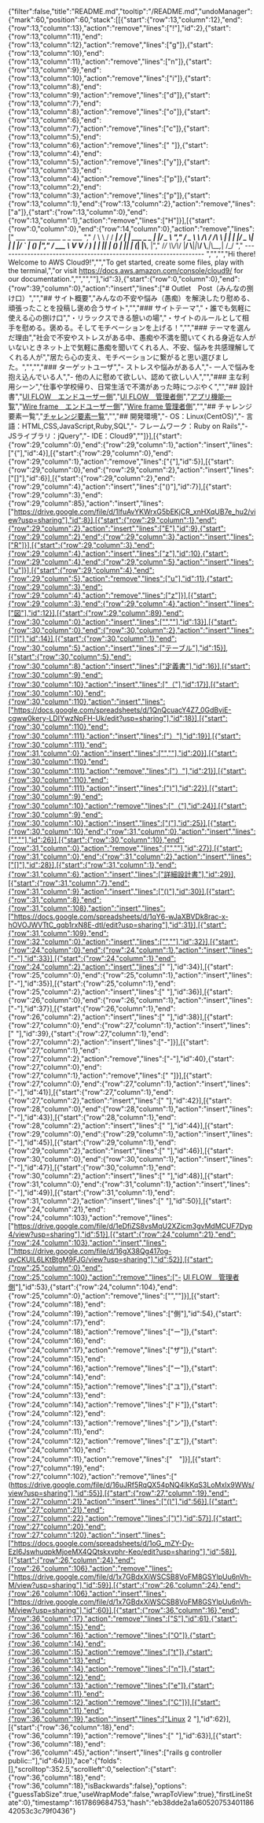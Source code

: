 {"filter":false,"title":"README.md","tooltip":"/README.md","undoManager":{"mark":60,"position":60,"stack":[[{"start":{"row":13,"column":12},"end":{"row":13,"column":13},"action":"remove","lines":["!"],"id":2},{"start":{"row":13,"column":11},"end":{"row":13,"column":12},"action":"remove","lines":["g"]},{"start":{"row":13,"column":10},"end":{"row":13,"column":11},"action":"remove","lines":["n"]},{"start":{"row":13,"column":9},"end":{"row":13,"column":10},"action":"remove","lines":["i"]},{"start":{"row":13,"column":8},"end":{"row":13,"column":9},"action":"remove","lines":["d"]},{"start":{"row":13,"column":7},"end":{"row":13,"column":8},"action":"remove","lines":["o"]},{"start":{"row":13,"column":6},"end":{"row":13,"column":7},"action":"remove","lines":["c"]},{"start":{"row":13,"column":5},"end":{"row":13,"column":6},"action":"remove","lines":[" "]},{"start":{"row":13,"column":4},"end":{"row":13,"column":5},"action":"remove","lines":["y"]},{"start":{"row":13,"column":3},"end":{"row":13,"column":4},"action":"remove","lines":["p"]},{"start":{"row":13,"column":2},"end":{"row":13,"column":3},"action":"remove","lines":["p"]},{"start":{"row":13,"column":1},"end":{"row":13,"column":2},"action":"remove","lines":["a"]},{"start":{"row":13,"column":0},"end":{"row":13,"column":1},"action":"remove","lines":["H"]}],[{"start":{"row":0,"column":0},"end":{"row":14,"column":0},"action":"remove","lines":["         ___        ______     ____ _                 _  ___  ","        / \\ \\      / / ___|   / ___| | ___  _   _  __| |/ _ \\ ","       / _ \\ \\ /\\ / /\\___ \\  | |   | |/ _ \\| | | |/ _` | (_) |","      / ___ \\ V  V /  ___) | | |___| | (_) | |_| | (_| |\\__, |","     /_/   \\_\\_/\\_/  |____/   \\____|_|\\___/ \\__,_|\\__,_|  /_/ "," ----------------------------------------------------------------- ","","","Hi there! Welcome to AWS Cloud9!","","To get started, create some files, play with the terminal,","or visit https://docs.aws.amazon.com/console/cloud9/ for our documentation.","","",""],"id":3},{"start":{"row":0,"column":0},"end":{"row":39,"column":0},"action":"insert","lines":["# Outlet　Post（みんなの捌け口）","","## サイト概要","みんなの不安や悩み（愚痴）を解決したり慰める、頑張ったことを投稿し褒め合うサイト","","### サイトテーマ","・誰でも気軽に使える心の捌け口","・リラックスできる憩いの場","・サイトのルールとして相手を慰める。褒める。そしてモチベーションを上げる！","","### テーマを選んだ理由","社会で不安やストレスがある中、愚痴や不満を聞いてくれる身近な人がいないときネット上で気軽に愚痴を聞いてくれる人、不安、悩みを共感理解してくれる人が","居たら心の支え、モチベーションに繋がると思い選びました。","","","### ターゲットユーザ","- ストレスや悩みがある人","- 一人で悩みを抱え込んでいる人","- 他の人に慰めて欲しい、認めて欲しい人","","### 主な利用シーン","仕事や学校帰り、日常生活で不満があった時につぶやく","","## 設計書","[UI FLOW　エンドユーザー側](https://drive.google.com/file/d/1eDfiZS8vsMqU2XZicm3gvMdMCUF7Dyp4/view?usp=sharing)","[UI FLOW　管理者側](https://drive.google.com/file/d/1ROxETyByDq1WcdTXkQkQ9RLEGe7ZhLW9/view?usp=sharing)","[アプリ機能一覧](https://docs.google.com/spreadsheets/d/1oG_mZY-Dy-EzI6JswhuqpkMjoeMX4QQtskxvphr-Keo/edit?usp=sharing)","[Wire frame　エンドユーザー側](https://drive.google.com/file/d/1x7GBdxXiWSCSB8VoFM8GSYlpUu6nVh-M/view?usp=sharing)","[Wire frame 管理者側](https://drive.google.com/file/d/16uJRf5RqQX54pNQ4lkKqS3LoMxIx9WWs/view?usp=sharing)","","## チャレンジ要素一覧","[チャレンジ要素一覧](https://docs.google.com/spreadsheets/d/1zIsnwqtxGdsKNG94_xrReX0PDzIR94cdT9mLPJ6GrhE/edit?usp=sharing)","","## 開発環境","- OS：Linux(CentOS)","- 言語：HTML,CSS,JavaScript,Ruby,SQL","- フレームワーク：Ruby on Rails","- JSライブラリ：jQuery","- IDE：Cloud9",""]}],[{"start":{"row":29,"column":0},"end":{"row":29,"column":1},"action":"insert","lines":["{"],"id":4}],[{"start":{"row":29,"column":0},"end":{"row":29,"column":1},"action":"remove","lines":["{"],"id":5}],[{"start":{"row":29,"column":0},"end":{"row":29,"column":2},"action":"insert","lines":["[]"],"id":6}],[{"start":{"row":29,"column":2},"end":{"row":29,"column":4},"action":"insert","lines":["()"],"id":7}],[{"start":{"row":29,"column":3},"end":{"row":29,"column":85},"action":"insert","lines":["https://drive.google.com/file/d/1lfuAvYKWrxG5bEKjCR_xnHXqUB7e_hu2/view?usp=sharing"],"id":8}],[{"start":{"row":29,"column":1},"end":{"row":29,"column":2},"action":"insert","lines":["E"],"id":9},{"start":{"row":29,"column":2},"end":{"row":29,"column":3},"action":"insert","lines":["R"]}],[{"start":{"row":29,"column":3},"end":{"row":29,"column":4},"action":"insert","lines":["z"],"id":10},{"start":{"row":29,"column":4},"end":{"row":29,"column":5},"action":"insert","lines":["u"]}],[{"start":{"row":29,"column":4},"end":{"row":29,"column":5},"action":"remove","lines":["u"],"id":11},{"start":{"row":29,"column":3},"end":{"row":29,"column":4},"action":"remove","lines":["z"]}],[{"start":{"row":29,"column":3},"end":{"row":29,"column":4},"action":"insert","lines":["図"],"id":12}],[{"start":{"row":29,"column":89},"end":{"row":30,"column":0},"action":"insert","lines":["",""],"id":13}],[{"start":{"row":30,"column":0},"end":{"row":30,"column":2},"action":"insert","lines":["[]"],"id":14}],[{"start":{"row":30,"column":1},"end":{"row":30,"column":5},"action":"insert","lines":["テーブル"],"id":15}],[{"start":{"row":30,"column":5},"end":{"row":30,"column":8},"action":"insert","lines":["定義書"],"id":16}],[{"start":{"row":30,"column":9},"end":{"row":30,"column":10},"action":"insert","lines":["（"],"id":17}],[{"start":{"row":30,"column":10},"end":{"row":30,"column":110},"action":"insert","lines":["https://docs.google.com/spreadsheets/d/1QnQcuacY4Z7_0GdBviE-cgww0kery-LDIYwzNpFH-Uk/edit?usp=sharing"],"id":18}],[{"start":{"row":30,"column":110},"end":{"row":30,"column":111},"action":"insert","lines":["）"],"id":19}],[{"start":{"row":30,"column":111},"end":{"row":31,"column":0},"action":"insert","lines":["",""],"id":20}],[{"start":{"row":30,"column":110},"end":{"row":30,"column":111},"action":"remove","lines":["）"],"id":21}],[{"start":{"row":30,"column":110},"end":{"row":30,"column":111},"action":"insert","lines":[")"],"id":22}],[{"start":{"row":30,"column":9},"end":{"row":30,"column":10},"action":"remove","lines":["（"],"id":24}],[{"start":{"row":30,"column":9},"end":{"row":30,"column":10},"action":"insert","lines":["("],"id":25}],[{"start":{"row":30,"column":10},"end":{"row":31,"column":0},"action":"insert","lines":["",""],"id":26}],[{"start":{"row":30,"column":10},"end":{"row":31,"column":0},"action":"remove","lines":["",""],"id":27}],[{"start":{"row":31,"column":0},"end":{"row":31,"column":2},"action":"insert","lines":["[]"],"id":28}],[{"start":{"row":31,"column":1},"end":{"row":31,"column":6},"action":"insert","lines":["詳細設計書"],"id":29}],[{"start":{"row":31,"column":7},"end":{"row":31,"column":9},"action":"insert","lines":["()"],"id":30}],[{"start":{"row":31,"column":8},"end":{"row":31,"column":108},"action":"insert","lines":["https://docs.google.com/spreadsheets/d/1qY6-wJaXBVDk8rac-x-hOVOJWVTtC_gqb1rxN8E-dtI/edit?usp=sharing"],"id":31}],[{"start":{"row":31,"column":109},"end":{"row":32,"column":0},"action":"insert","lines":["",""],"id":32}],[{"start":{"row":24,"column":0},"end":{"row":24,"column":1},"action":"insert","lines":["-"],"id":33}],[{"start":{"row":24,"column":1},"end":{"row":24,"column":2},"action":"insert","lines":[" "],"id":34}],[{"start":{"row":25,"column":0},"end":{"row":25,"column":1},"action":"insert","lines":["-"],"id":35}],[{"start":{"row":25,"column":1},"end":{"row":25,"column":2},"action":"insert","lines":[" "],"id":36}],[{"start":{"row":26,"column":0},"end":{"row":26,"column":1},"action":"insert","lines":["-"],"id":37}],[{"start":{"row":26,"column":1},"end":{"row":26,"column":2},"action":"insert","lines":[" "],"id":38}],[{"start":{"row":27,"column":0},"end":{"row":27,"column":1},"action":"insert","lines":[" "],"id":39},{"start":{"row":27,"column":1},"end":{"row":27,"column":2},"action":"insert","lines":["-"]}],[{"start":{"row":27,"column":1},"end":{"row":27,"column":2},"action":"remove","lines":["-"],"id":40},{"start":{"row":27,"column":0},"end":{"row":27,"column":1},"action":"remove","lines":[" "]}],[{"start":{"row":27,"column":0},"end":{"row":27,"column":1},"action":"insert","lines":["-"],"id":41}],[{"start":{"row":27,"column":1},"end":{"row":27,"column":2},"action":"insert","lines":[" "],"id":42}],[{"start":{"row":28,"column":0},"end":{"row":28,"column":1},"action":"insert","lines":["-"],"id":43}],[{"start":{"row":28,"column":1},"end":{"row":28,"column":2},"action":"insert","lines":[" "],"id":44}],[{"start":{"row":29,"column":0},"end":{"row":29,"column":1},"action":"insert","lines":["-"],"id":45}],[{"start":{"row":29,"column":1},"end":{"row":29,"column":2},"action":"insert","lines":[" "],"id":46}],[{"start":{"row":30,"column":0},"end":{"row":30,"column":1},"action":"insert","lines":["-"],"id":47}],[{"start":{"row":30,"column":1},"end":{"row":30,"column":2},"action":"insert","lines":[" "],"id":48}],[{"start":{"row":31,"column":0},"end":{"row":31,"column":1},"action":"insert","lines":["-"],"id":49}],[{"start":{"row":31,"column":1},"end":{"row":31,"column":2},"action":"insert","lines":[" "],"id":50}],[{"start":{"row":24,"column":21},"end":{"row":24,"column":103},"action":"remove","lines":["https://drive.google.com/file/d/1eDfiZS8vsMqU2XZicm3gvMdMCUF7Dyp4/view?usp=sharing"],"id":51}],[{"start":{"row":24,"column":21},"end":{"row":24,"column":103},"action":"insert","lines":["https://drive.google.com/file/d/16gX38Qg417og-qvCKUlL6LKtBtgM9FJG/view?usp=sharing"],"id":52}],[{"start":{"row":25,"column":0},"end":{"row":25,"column":100},"action":"remove","lines":["- [UI FLOW　管理者側](https://drive.google.com/file/d/1ROxETyByDq1WcdTXkQkQ9RLEGe7ZhLW9/view?usp=sharing)"],"id":53},{"start":{"row":24,"column":104},"end":{"row":25,"column":0},"action":"remove","lines":["",""]}],[{"start":{"row":24,"column":18},"end":{"row":24,"column":19},"action":"remove","lines":["側"],"id":54},{"start":{"row":24,"column":17},"end":{"row":24,"column":18},"action":"remove","lines":["ー"]},{"start":{"row":24,"column":16},"end":{"row":24,"column":17},"action":"remove","lines":["ザ"]},{"start":{"row":24,"column":15},"end":{"row":24,"column":16},"action":"remove","lines":["ー"]},{"start":{"row":24,"column":14},"end":{"row":24,"column":15},"action":"remove","lines":["ユ"]},{"start":{"row":24,"column":13},"end":{"row":24,"column":14},"action":"remove","lines":["ド"]},{"start":{"row":24,"column":12},"end":{"row":24,"column":13},"action":"remove","lines":["ン"]},{"start":{"row":24,"column":11},"end":{"row":24,"column":12},"action":"remove","lines":["エ"]},{"start":{"row":24,"column":10},"end":{"row":24,"column":11},"action":"remove","lines":["　"]}],[{"start":{"row":27,"column":19},"end":{"row":27,"column":102},"action":"remove","lines":["(https://drive.google.com/file/d/16uJRf5RqQX54pNQ4lkKqS3LoMxIx9WWs/view?usp=sharing"],"id":55}],[{"start":{"row":27,"column":19},"end":{"row":27,"column":21},"action":"insert","lines":["()"],"id":56}],[{"start":{"row":27,"column":21},"end":{"row":27,"column":22},"action":"remove","lines":[")"],"id":57}],[{"start":{"row":27,"column":20},"end":{"row":27,"column":120},"action":"insert","lines":["https://docs.google.com/spreadsheets/d/1oG_mZY-Dy-EzI6JswhuqpkMjoeMX4QQtskxvphr-Keo/edit?usp=sharing"],"id":58}],[{"start":{"row":26,"column":24},"end":{"row":26,"column":106},"action":"remove","lines":["https://drive.google.com/file/d/1x7GBdxXiWSCSB8VoFM8GSYlpUu6nVh-M/view?usp=sharing"],"id":59}],[{"start":{"row":26,"column":24},"end":{"row":26,"column":106},"action":"insert","lines":["https://drive.google.com/file/d/1x7GBdxXiWSCSB8VoFM8GSYlpUu6nVh-M/view?usp=sharing"],"id":60}],[{"start":{"row":36,"column":16},"end":{"row":36,"column":17},"action":"remove","lines":["S"],"id":61},{"start":{"row":36,"column":15},"end":{"row":36,"column":16},"action":"remove","lines":["O"]},{"start":{"row":36,"column":14},"end":{"row":36,"column":15},"action":"remove","lines":["t"]},{"start":{"row":36,"column":13},"end":{"row":36,"column":14},"action":"remove","lines":["n"]},{"start":{"row":36,"column":12},"end":{"row":36,"column":13},"action":"remove","lines":["e"]},{"start":{"row":36,"column":11},"end":{"row":36,"column":12},"action":"remove","lines":["C"]}],[{"start":{"row":36,"column":11},"end":{"row":36,"column":19},"action":"insert","lines":["Linux 2 "],"id":62}],[{"start":{"row":36,"column":18},"end":{"row":36,"column":19},"action":"remove","lines":[" "],"id":63}],[{"start":{"row":36,"column":18},"end":{"row":36,"column":45},"action":"insert","lines":["rails g controller public::"],"id":64}]]},"ace":{"folds":[],"scrolltop":352.5,"scrollleft":0,"selection":{"start":{"row":36,"column":18},"end":{"row":36,"column":18},"isBackwards":false},"options":{"guessTabSize":true,"useWrapMode":false,"wrapToView":true},"firstLineState":0},"timestamp":1617869684753,"hash":"eb38dde2a1a6052075340118642053c3c79f0436"}